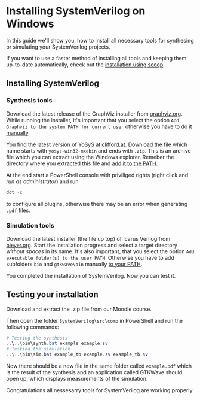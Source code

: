 # Installing SystemVerilog on Windows

In this guide we'll show you, how to install all necessary tools for synthesing or simulating your SystemVerilog projects.

If you want to use a faster method of installing all tools and keeping them up-to-date automatically, check out the [installation using scoop](windows-scoop.md).

## Installing SystemVerilog

### Synthesis tools
Download the latest release of the GraphViz installer from [graphviz.org](https://www2.graphviz.org/Packages/stable/windows/10/cmake/Release/x64/).
While running the installer, it's important that you select the option `Add Graphviz to the system PATH for current user` otherwise you have to do it [manually](https://www.java.com/en/download/help/path.html).

You find the latest version of YoSyS at [clifford.at](http://www.clifford.at/yosys/download.html).
Download the file which name starts with `yosys-win32-mxebin` and ends with `.zip`.
This is an archive file which you can extract using the Windows explorer.
Remeber the directory where you extracted this file and [add it to the PATH](https://www.java.com/en/download/help/path.html).

At the end start a PowerShell console with priviliged rights (right click and *run as administrator*) and run
```ps1
dot -c
```
to configure all plugins, otherwise there may be an error when generating `.pdf` files.

### Simulation tools
Download the latest installer (the file up top) of Icarus Verilog from [bleyer.org](http://bleyer.org/icarus/).
Start the installation progress and select a target directory *without spaces* in its name.
It's also important, that you select the option `Add executable folder(s) to the user PATH`. 
Otherwise you have to add subfolders `bin` and `gtkwave\bin` manually [to your PATH](https://www.java.com/en/download/help/path.html).

You completed the installation of SystemVerilog. Now you can test it.

## Testing your installation

Download and extract the .zip file from our Moodle course.

Then open the folder `SystemVerilog\src\comb` in PowerShell and run the following commands:
```ps1
# Testing the synthesis
..\..\bin\synth.bat example example.sv
# Testing the simulation
..\..\bin\sim.bat example_tb example.sv example_tb.sv
```

Now there should be a new file in the same folder called `example.pdf` which is the result of the synthesis and an application called GTKWave should open up, which displays measurements of the simulation.

Congratulations all nessesarry tools for SystemVerilog are working properly.